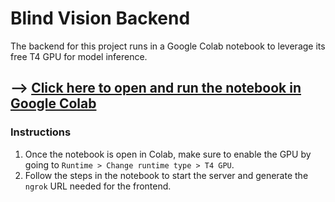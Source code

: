 # Blind Vision Backend

The backend for this project runs in a Google Colab notebook to leverage its free T4 GPU for model inference.

## --> [Click here to open and run the notebook in Google Colab](https://colab.research.google.com/drive/10t5ZQ1fKyyRUTu_bUImRnuzLBfQULckR?usp=sharing)

### Instructions

1.  Once the notebook is open in Colab, make sure to enable the GPU by going to `Runtime > Change runtime type > T4 GPU`.
2.  Follow the steps in the notebook to start the server and generate the `ngrok` URL needed for the frontend.

